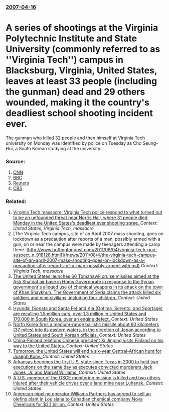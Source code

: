 ### [2007-04-16](/news/2007/04/16/index.md)

#  A series of shootings at the Virginia Polytechnic Institute and State University (commonly referred to as ''Virginia Tech'') campus in Blacksburg, Virginia, United States, leaves at least 33 people (including the gunman) dead and 29 others wounded, making it the country's deadliest school shooting incident ever. 

The gunman who killed 32 people and then himself at Virginia Tech university on Monday was identified by police on Tuesday as Cho Seung-Hui, a South Korean studying at the university.


### Source:

1. [CNN](http://edition.cnn.com/2007/US/04/16/vtech.shooting/index.html)
2. [BBC](http://news.bbc.co.uk/2/hi/americas/6560685.stm)
3. [Reuters](http://www.reuters.com/article/topNews/idUSN1631133620070416)
4. [CBS](http://www.cbsnews.com/stories/2007/04/16/national/main2686709.shtml)

### Related:

1. [ Virginia Tech massacre:  Virginia Tech police respond to what turned out to be an unfounded threat near Norris Hall, where 31 people died Monday in the United States's deadliest ever shooting spree. ](/news/2007/04/18/virginia-tech-massacre-p-virginia-tech-police-respond-to-what-turned-out-to-be-an-unfounded-threat-near-norris-hall-where-31-people-died.md) _Context: United States, Virginia Tech, massacre_
2. [The Virginia Tech campus, site of an April 2007 mass shooting, goes on lockdown as a precaution after reports of a man, possibly armed with a gun, on or near the campus were made by teenagers attending a camp there. [http://www.huffingtonpost.com/2011/08/04/virginia-tech-gun-suspect_n_918128.html]](/news/2011/08/4/the-virginia-tech-campus-site-of-an-april-2007-mass-shooting-goes-on-lockdown-as-a-precaution-after-reports-of-a-man-possibly-armed-with.md) _Context: Virginia Tech, massacre_
3. [The United States launches 60  Tomahawk cruise missiles aimed at the Ash Sha'irat air base in Homs Governorate in response to the Syrian government's alleged use of chemical weapons in its attack on the town of Khan Shaykhun. The Government of Syria claims the attack killed six soldiers and nine civilians, including four children. ](/news/2017/04/7/the-united-states-launches-60-tomahawk-cruise-missiles-aimed-at-the-ash-sha-irat-air-base-in-homs-governorate-in-response-to-the-syrian-gov.md) _Context: United States_
4. [Hyundai (Sonata and Santa Fe) and Kia (Optima, Sorento, and Sportage) are recalling 1.5 million cars, over 1.3 million in United States and 170,000 in South Korea, over an engine defect. ](/news/2017/04/7/hyundai-sonata-and-santa-fe-and-kia-optima-sorento-and-sportage-are-recalling-1-5-million-cars-over-1-3-million-in-united-states-and.md) _Context: United States_
5. [North Korea fires a medium-range ballistic missile about 60 kilometers (37 miles) into its eastern waters, in the direction of Japan according to United States and South Korean officials. ](/news/2017/04/5/north-korea-fires-a-medium-range-ballistic-missile-about-60-kilometers-37-miles-into-its-eastern-waters-in-the-direction-of-japan-accordi.md) _Context: United States_
6. [China-Finland relations Chinese president Xi Jinping visits Finland on his way to the United States. ](/news/2017/04/5/chinaafinland-relations-pchinese-president-xi-jinping-visits-finland-on-his-way-to-the-united-states.md) _Context: United States_
7. [Tomorrow, the United States will end a six-year Central-African hunt for Joseph Kony. ](/news/2017/04/25/tomorrow-the-united-states-will-end-a-six-year-central-african-hunt-for-joseph-kony.md) _Context: United States_
8. [Arkansas becomes the first U.S. state since Texas in 2000 to hold two executions on the same day as executes convicted murderers Jack Jones, Jr. and Marcel Williams. ](/news/2017/04/24/arkansas-becomes-the-first-u-s-state-since-texas-in-2000-to-hold-two-executions-on-the-same-day-as-executes-convicted-murderers-jack-jones.md) _Context: United States_
9. [ A U.S. member of the OSCE monitoring mission is killed and two others injured after their vehicle drives over a land mine near Luhansk. ](/news/2017/04/23/a-u-s-member-of-the-osce-monitoring-mission-is-killed-and-two-others-injured-after-their-vehicle-drives-over-a-land-mine-near-luhansk.md) _Context: United States_
10. [American pipeline operator Williams Partners has agreed to sell an olefins plant in Louisiana to Canadian chemical company Nova Chemicals for $2.1 billion. ](/news/2017/04/17/american-pipeline-operator-williams-partners-has-agreed-to-sell-an-olefins-plant-in-louisiana-to-canadian-chemical-company-nova-chemicals-fo.md) _Context: United States_
